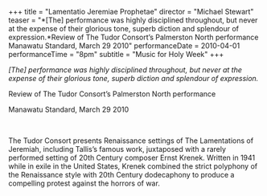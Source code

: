 +++
title = "Lamentatio Jeremiae Prophetae"
director = "Michael Stewart"
teaser = "*[The] performance was highly disciplined throughout, but never at the expense of their glorious tone, superb diction and splendour of expression.*Review of The Tudor Consort’s Palmerston North performance  Manawatu Standard, March 29 2010"
performanceDate = 2010-04-01
performanceTime = "8pm"
subtitle = "Music for Holy Week"
+++

*[The] performance was highly disciplined throughout, but never at the expense of their glorious tone, superb diction and splendour of expression.*


Review of The Tudor Consort’s Palmerston North performance  

Manawatu Standard, March 29 2010


 


The Tudor Consort presents Renaissance settings of The Lamentations of Jeremiah, including Tallis’s famous work, juxtaposed with a rarely performed setting of 20th Century composer Ernst Krenek. Written in 1941 while in exile in the United States, Krenek combined the strict polyphony of the Renaissance style with 20th Century dodecaphony to produce a compelling protest against the horrors of war.

